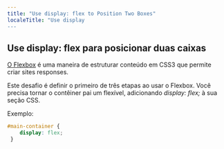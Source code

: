 ```yaml
---
title: "Use display: flex to Position Two Boxes"
localeTitle: "Use display
---
```

## Use display: flex para posicionar duas caixas

[O Flexbox](https://github.com/freecodecamp/guides/tree/master/src/pages/css/layout/flexbox/index.md) é uma maneira de estruturar conteúdo em CSS3 que permite criar sites responses.

Este desafio é definir o primeiro de três etapas ao usar o Flexbox. Você precisa tornar o contêiner pai um flexível, adicionando _display: flex;_ à sua seção CSS.

Exemplo:

```CSS
#main-container { 
    display: flex; 
 } 

```